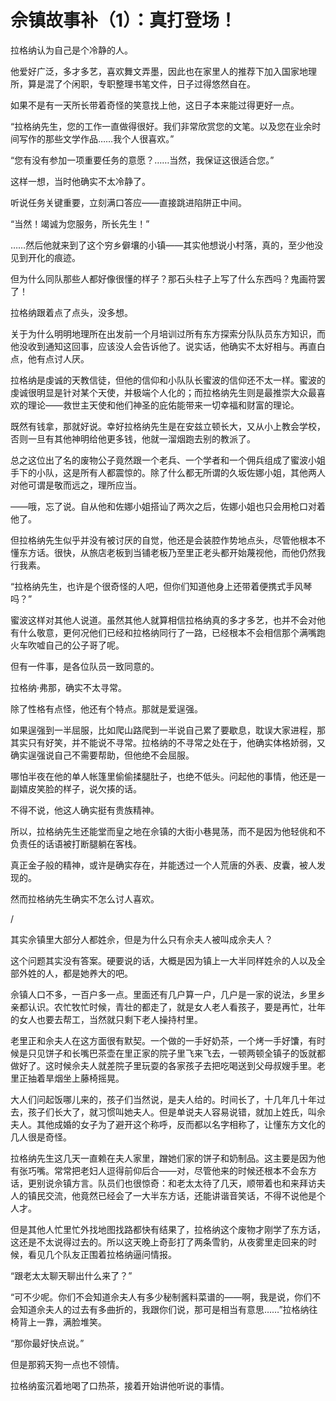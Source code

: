 # 佘镇故事补（1）：真打登场！

拉格纳认为自己是个冷静的人。

他爱好广泛，多才多艺，喜欢舞文弄墨，因此也在家里人的推荐下加入国家地理所，算是混了个闲职，专职整理书笔文件，日子过得悠然自在。

如果不是有一天所长带着奇怪的笑意找上他，这日子本来能过得更好一点。

“拉格纳先生，您的工作一直做得很好。我们非常欣赏您的文笔。以及您在业余时间写作的那些文学作品……我个人很喜欢。”

“您有没有参加一项重要任务的意愿？……当然，我保证这很适合您。”

这样一想，当时他确实不太冷静了。

听说任务关键重要，立刻满口答应——直接跳进陷阱正中间。

“当然！竭诚为您服务，所长先生！”

……然后他就来到了这个穷乡僻壤的小镇——其实他想说小村落，真的，至少他没见到开化的痕迹。

但为什么同队那些人都好像很懂的样子？那石头柱子上写了什么东西吗？鬼画符罢了！

拉格纳跟着点了点头，没多想。

关于为什么明明地理所在出发前一个月培训过所有东方探索分队队员东方知识，而他没收到通知这回事，应该没人会告诉他了。说实话，他确实不太好相与。再直白点，他有点讨人厌。

拉格纳是虔诚的天教信徒，但他的信仰和小队队长蜜波的信仰还不太一样。蜜波的虔诚很明显是针对某个天使，并极端个人化的；而拉格纳先生则是最推崇大众最喜欢的理论——救世主天使和他们神圣的庇佑能带来一切幸福和财富的理论。

既然有钱拿，那就好说。幸好拉格纳先生是在安兹立顿长大，又从小上教会学校，否则一旦有其他神明给他更多钱，他就一溜烟跑去别的教派了。

总之这位出了名的废物公子竟然跟一个老兵、一个学者和一个佣兵组成了蜜波小姐手下的小队，这是所有人都震惊的。除了什么都无所谓的久坂佐娜小姐，其他两人对他可谓是敬而远之，理所应当。

——哦，忘了说。自从他和佐娜小姐搭讪了两次之后，佐娜小姐也只会用枪口对着他了。

但拉格纳先生似乎并没有被讨厌的自觉，他还是会装腔作势地点头，尽管他根本不懂东方话。很快，从旅店老板到当铺老板乃至里正老头都开始蔑视他，而他仍然我行我素。

“拉格纳先生，也许是个很奇怪的人吧，但你们知道他身上还带着便携式手风琴吗？”

蜜波这样对其他人说道。虽然其他人就算相信拉格纳真的多才多艺，也并不会对他有什么敬意，更何况他们已经和拉格纳同行了一路，已经根本不会相信那个满嘴跑火车吹嘘自己的公子哥了呢。

但有一件事，是各位队员一致同意的。

拉格纳·弗那，确实不太寻常。

除了性格有点怪，他还有个特点。那就是爱逞强。

如果逞强到一半屈服，比如爬山路爬到一半说自己累了要歇息，耽误大家进程，那其实只有好笑，并不能说不寻常。拉格纳的不寻常之处在于，他确实体格娇弱，又确实逞强说自己不需要帮助，但他绝不会屈服。

哪怕半夜在他的单人帐篷里偷偷揉腿肚子，也绝不低头。问起他的事情，他还是一副嬉皮笑脸的样子，说欠揍的话。

不得不说，他这人确实挺有贵族精神。

所以，拉格纳先生还能堂而皇之地在佘镇的大街小巷晃荡，而不是因为他轻佻和不负责任的话语被打断腿躺在客栈。

真正金子般的精神，或许是确实存在，并能透过一个人荒唐的外表、皮囊，被人发现的。

然而拉格纳先生确实不怎么讨人喜欢。

/

其实佘镇里大部分人都姓佘，但是为什么只有佘夫人被叫成佘夫人？

这个问题其实没有答案。硬要说的话，大概是因为镇上一大半同样姓佘的人以及全部外姓的人，都是她养大的吧。

佘镇人口不多，一百户多一点。里面还有几户算一户，几户是一家的说法，乡里乡亲都认识。农忙牧忙时候，青壮的都走了，就是女人老人看孩子，要是再忙，壮年的女人也要去帮工，当然就只剩下老人操持村里。

老里正和佘夫人在这方面很有默契。一个做的一手好奶茶，一个烤一手好馕，有时候是只见饼子和长嘴巴茶壶在里正家的院子里飞来飞去，一顿两顿全镇子的饭就都做好了。这时候佘夫人就差院子里玩耍的各家孩子去把吃喝送到父母叔嫂手里。老里正抽着旱烟坐上藤椅摇晃。

大人们问起饭哪儿来的，孩子们当然说，是夫人给的。时间长了，十几年几十年过去，孩子们长大了，就习惯叫她夫人。但是单说夫人容易说错，就加上姓氏，叫佘夫人。其他成婚的女子为了避开这个称呼，反而都以名字相称了，让懂东方文化的几人很是奇怪。

拉格纳先生这几天一直赖在夫人家里，蹭她们家的饼子和奶制品。这主要是因为他有张巧嘴。常常把老妇人逗得前仰后合——对，尽管他来的时候还根本不会东方话，更别说佘镇方言。队员们也很惊奇：和老太太待了几天，顺带着也和来拜访夫人的镇民交流，他竟然已经会了一大半东方话，还能讲谐音笑话，不得不说他是个人才。

但是其他人忙里忙外找地图找路都快有结果了，拉格纳这个废物才刚学了东方话，这还是不太说得过去的。所以这天晚上奇彭打了两条雪豹，从夜雾里走回来的时候，看见几个队友正围着拉格纳逼问情报。

“跟老太太聊天聊出什么来了？”

“可不少呢。你们不会知道佘夫人有多少秘制酱料菜谱的——啊，我是说，你们不会知道佘夫人的过去有多曲折的，我跟你们说，那可是相当有意思……”拉格纳往椅背上一靠，满脸堆笑。

“那你最好快点说。”

但是那鸦天狗一点也不领情。

拉格纳蛮沉着地喝了口热茶，接着开始讲他听说的事情。